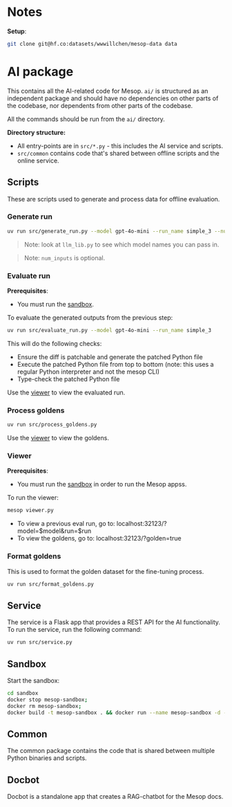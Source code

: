 # Notes

**Setup**:

```sh
git clone git@hf.co:datasets/wwwillchen/mesop-data data
```

# AI package

This contains all the AI-related code for Mesop. `ai/` is structured as an independent package and should have no dependencies on other parts of the codebase, nor dependents from other parts of the codebase.

All the commands should be run from the `ai/` directory.

**Directory structure:**

- All entry-points are in `src/*.py` - this includes the AI service and scripts.
- `src/common` contains code that's shared between offline scripts and the online service.

## Scripts

These are scripts used to generate and process data for offline evaluation.

### Generate run

```sh
uv run src/generate_run.py --model gpt-4o-mini --run_name simple_3 --num_inputs 2
```

> Note: look at `llm_lib.py` to see which model names you can pass in.

> Note: `num_inputs` is optional.

### Evaluate run

**Prerequisites**:

- You must run the [sandbox](#sandbox).

To evaluate the generated outputs from the previous step:

```sh
uv run src/evaluate_run.py --model gpt-4o-mini --run_name simple_3
```

This will do the following checks:

- Ensure the diff is patchable and generate the patched Python file
- Execute the patched Python file from top to bottom (note: this uses a regular Python interpreter and not the mesop CLI)
- Type-check the patched Python file

Use the [viewer](#viewer) to view the evaluated run.

### Process goldens

```sh
uv run src/process_goldens.py
```

Use the [viewer](#viewer) to view the goldens.

### Viewer

**Prerequisites**:

- You must run the [sandbox](#sandbox) in order to run the Mesop appss.

To run the viewer:

```sh
mesop viewer.py
```

- To view a previous eval run, go to: localhost:32123/?model=$model&run=$run
- To view the goldens, go to: localhost:32123/?golden=true

### Format goldens

This is used to format the golden dataset for the fine-tuning process.

```sh
uv run src/format_goldens.py
```

## Service

The service is a Flask app that provides a REST API for the AI functionality.
To run the service, run the following command:

```sh
uv run src/service.py
```

## Sandbox

Start the sandbox:

```sh
cd sandbox
docker stop mesop-sandbox;
docker rm mesop-sandbox;
docker build -t mesop-sandbox . && docker run --name mesop-sandbox -d -p 8080:8080 mesop-sandbox;
```

## Common

The common package contains the code that is shared between multiple Python binaries and scripts.

## Docbot

Docbot is a standalone app that creates a RAG-chatbot for the Mesop docs.
